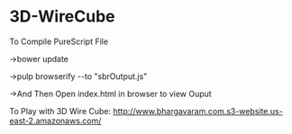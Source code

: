 # 3D-WireCube

To Compile PureScript File

->bower update

->pulp browserify --to "sbrOutput.js"

->And Then Open index.html in browser to view Ouput 

To Play with 3D Wire Cube:
 http://www.bhargavaram.com.s3-website.us-east-2.amazonaws.com/
